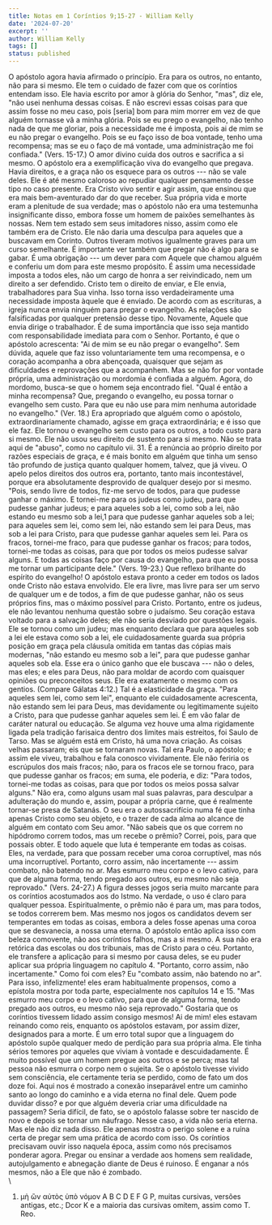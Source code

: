 ```yaml
---
title: Notas em 1 Coríntios 9;15-27 - William Kelly
date: '2024-07-20'
excerpt: ''
author: William Kelly
tags: []
status: published
---
```

O apóstolo agora havia afirmado o princípio. Era para os outros, no
entanto, não para si mesmo. Ele tem o cuidado de fazer com que os
coríntios entendam isso. Ele havia escrito por amor à glória do Senhor,
\"mas\", diz ele, \"não usei nenhuma dessas coisas. E não escrevi essas
coisas para que assim fosse no meu caso, pois \[seria\] bom para mim
morrer em vez de que alguém tornasse vã a minha glória. Pois se eu prego
o evangelho, não tenho nada de que me gloriar, pois a necessidade me é
imposta, pois ai de mim se eu não pregar o evangelho. Pois se eu faço
isso de boa vontade, tenho uma recompensa; mas se eu o faço de má
vontade, uma administração me foi confiada.\" (Vers. 15-17.) O amor
divino cuida dos outros e sacrifica a si mesmo. O apóstolo era a
exemplificação viva do evangelho que pregava. Havia direitos, e a graça
não os esquece para os outros --- não se vale deles. Ele é até mesmo
caloroso ao repudiar qualquer pensamento desse tipo no caso presente.
Era Cristo vivo sentir e agir assim, que ensinou que era mais
bem-aventurado dar do que receber. Sua própria vida e morte eram a
plenitude de sua verdade; mas o apóstolo não era uma testemunha
insignificante disso, embora fosse um homem de paixões semelhantes às
nossas. Nem tem estado sem seus imitadores nisso, assim como ele também
era de Cristo. Ele não daria uma desculpa para aqueles que a buscavam em
Corinto. Outros tiveram motivos igualmente graves para um curso
semelhante. É importante ver também que pregar não é algo para se gabar.
É uma obrigação --- um dever para com Aquele que chamou alguém e
conferiu um dom para este mesmo propósito. É assim uma necessidade
imposta a todos eles, não um cargo de honra a ser reivindicado, nem um
direito a ser defendido. Cristo tem o direito de enviar, e Ele envia,
trabalhadores para Sua vinha. Isso torna isso verdadeiramente uma
necessidade imposta àquele que é enviado. De acordo com as escrituras, a
igreja nunca envia ninguém para pregar o evangelho. As relações são
falsificadas por qualquer pretensão desse tipo. Novamente, Aquele que
envia dirige o trabalhador. É de suma importância que isso seja mantido
com responsabilidade imediata para com o Senhor. Portanto, é que o
apóstolo acrescenta: \"Ai de mim se eu não pregar o evangelho\". Sem
dúvida, aquele que faz isso voluntariamente tem uma recompensa, e o
coração acompanha a obra abençoada, quaisquer que sejam as dificuldades
e reprovações que a acompanhem. Mas se não for por vontade própria, uma
administração ou mordomia é confiada a alguém. Agora, do mordomo,
busca-se que o homem seja encontrado fiel. \"Qual é então a minha
recompensa? Que, pregando o evangelho, eu possa tornar o evangelho sem
custo. Para que eu não use para mim nenhuma autoridade no evangelho.\"
(Ver. 18.) Era apropriado que alguém como o apóstolo,
extraordinariamente chamado, agisse em graça extraordinária; e é isso
que ele faz. Ele tornou o evangelho sem custo para os outros, a todo
custo para si mesmo. Ele não usou seu direito de sustento para si mesmo.
Não se trata aqui de \"abuso\", como no capítulo vii. 31. É a renúncia
ao próprio direito por razões especiais de graça, e é mais bonito em
alguém que tinha um senso tão profundo de justiça quanto qualquer homem,
talvez, que já viveu. O apelo pelos direitos dos outros era, portanto,
tanto mais incontestável, porque era absolutamente desprovido de
qualquer desejo por si mesmo. \"Pois, sendo livre de todos, fiz-me servo
de todos, para que pudesse ganhar o máximo. E tornei-me para os judeus
como judeu, para que pudesse ganhar judeus; e para aqueles sob a lei,
como sob a lei, não estando eu mesmo sob a lei,1 para que pudesse ganhar
aqueles sob a lei; para aqueles sem lei, como sem lei, não estando sem
lei para Deus, mas sob a lei para Cristo, para que pudesse ganhar
aqueles sem lei. Para os fracos, tornei-me fraco, para que pudesse
ganhar os fracos; para todos, tornei-me todas as coisas, para que por
todos os meios pudesse salvar alguns. E todas as coisas faço por causa
do evangelho, para que eu possa me tornar um participante dele.\" (Vers.
19-23.) Que reflexo brilhante do espírito do evangelho! O apóstolo
estava pronto a ceder em todos os lados onde Cristo não estava
envolvido. Ele era livre, mas livre para ser um servo de qualquer um e
de todos, a fim de que pudesse ganhar, não os seus próprios fins, mas o
máximo possível para Cristo. Portanto, entre os judeus, ele não levantou
nenhuma questão sobre o judaísmo. Seu coração estava voltado para a
salvação deles; ele não seria desviado por questões legais. Ele se
tornou como um judeu; mas enquanto declara que para aqueles sob a lei
ele estava como sob a lei, ele cuidadosamente guarda sua própria posição
em graça pela cláusula omitida em tantas das cópias mais modernas, \"não
estando eu mesmo sob a lei\", para que pudesse ganhar aqueles sob ela.
Esse era o único ganho que ele buscava --- não o deles, mas eles; e eles
para Deus, não para moldar de acordo com quaisquer opiniões ou
preconceitos seus. Ele era exatamente o mesmo com os gentios. (Compare
Gálatas 4:12.) Tal é a elasticidade da graça. \"Para aqueles sem lei,
como sem lei\", enquanto ele cuidadosamente acrescenta, não estando sem
lei para Deus, mas devidamente ou legitimamente sujeito a Cristo, para
que pudesse ganhar aqueles sem lei. É em vão falar de caráter natural ou
educação. Se alguma vez houve uma alma rigidamente ligada pela tradição
farisaica dentro dos limites mais estreitos, foi Saulo de Tarso. Mas se
alguém está em Cristo, há uma nova criação. As coisas velhas passaram;
eis que se tornaram novas. Tal era Paulo, o apóstolo; e assim ele viveu,
trabalhou e fala conosco vividamente. Ele não feriria os escrúpulos dos
mais fracos; não, para os fracos ele se tornou fraco, para que pudesse
ganhar os fracos; em suma, ele poderia, e diz: \"Para todos, tornei-me
todas as coisas, para que por todos os meios possa salvar alguns.\" Não
era, como alguns usam mal suas palavras, para desculpar a adulteração do
mundo e, assim, poupar a própria carne, que é realmente tornar-se presa
de Satanás. O seu era o autossacrifício numa fé que tinha apenas Cristo
como seu objeto, e o trazer de cada alma ao alcance de alguém em contato
com Seu amor. \"Não sabeis que os que correm no hipódromo correm todos,
mas um recebe o prêmio? Correi, pois, para que possais obter. E todo
aquele que luta é temperante em todas as coisas. Eles, na verdade, para
que possam receber uma coroa corruptível, mas nós uma incorruptível.
Portanto, corro assim, não incertamente --- assim combato, não batendo
no ar. Mas esmurro meu corpo e o levo cativo, para que de alguma forma,
tendo pregado aos outros, eu mesmo não seja reprovado.\" (Vers. 24-27.)
A figura desses jogos seria muito marcante para os coríntios acostumados
aos do Istmo. Na verdade, o uso é claro para qualquer pessoa.
Espiritualmente, o prêmio não é para um, mas para todos, se todos
correrem bem. Mas mesmo nos jogos os candidatos devem ser temperantes em
todas as coisas, embora a deles fosse apenas uma coroa que se
desvanecia, a nossa uma eterna. O apóstolo então aplica isso com beleza
comovente, não aos coríntios falhos, mas a si mesmo. A sua não era
retórica das escolas ou dos tribunais, mas de Cristo para o céu.
Portanto, ele transfere a aplicação para si mesmo por causa deles, se eu
puder aplicar sua própria linguagem no capítulo 4. \"Portanto, corro
assim, não incertamente.\" Como foi com eles? Eu \"combato assim, não
batendo no ar\". Para isso, infelizmente! eles eram habitualmente
propensos, como a epístola mostra por toda parte, especialmente nos
capítulos 14 e 15. \"Mas esmurro meu corpo e o levo cativo, para que de
alguma forma, tendo pregado aos outros, eu mesmo não seja reprovado.\"
Gostaria que os coríntios tivessem lidado assim consigo mesmos! Ai de
mim! eles estavam reinando como reis, enquanto os apóstolos estavam, por
assim dizer, designados para a morte. É um erro total supor que a
linguagem do apóstolo supõe qualquer medo de perdição para sua própria
alma. Ele tinha sérios temores por aqueles que viviam à vontade e
descuidadamente. É muito possível que um homem pregue aos outros e se
perca; mas tal pessoa não esmurra o corpo nem o sujeita. Se o apóstolo
tivesse vivido sem consciência, ele certamente teria se perdido, como de
fato um dos doze foi. Aqui nos é mostrado a conexão inseparável entre um
caminho santo ao longo do caminho e a vida eterna no final dele. Quem
pode duvidar disso? e por que alguém deveria criar uma dificuldade na
passagem? Seria difícil, de fato, se o apóstolo falasse sobre ter
nascido de novo e depois se tornar um náufrago. Nesse caso, a vida não
seria eterna. Mas ele não diz nada disso. Ele apenas mostra o perigo
solene e a ruína certa de pregar sem uma prática de acordo com isso. Os
coríntios precisavam ouvir isso naquela época, assim como nós precisamos
ponderar agora. Pregar ou ensinar a verdade aos homens sem realidade,
autojulgamento e abnegação diante de Deus é ruinoso. É enganar a nós
mesmos, não a Ele que não é zombado.\
\
1. μὴ ὢν αὐτὸς ὑπὸ νόμον A B C D E F G P, muitas cursivas, versões
antigas, etc.; Dcor K e a maioria das cursivas omitem, assim como T.
Reo.
